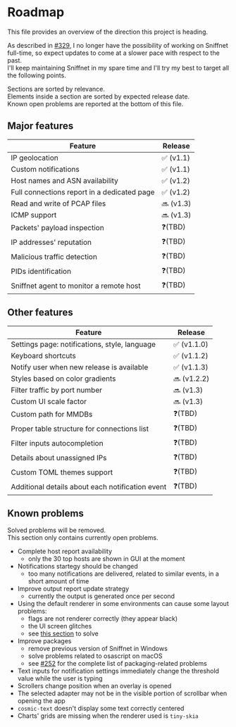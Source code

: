 # Roadmap

This file provides an overview of the direction this project is heading.

As described in [#329](https://github.com/GyulyVGC/sniffnet/discussions/329), I no longer have the possibility of working on Sniffnet full-time, so expect updates to come at a slower pace with respect to the past. <br>
I'll keep maintaining Sniffnet in my spare time and I'll try my best to target all the following points.

Sections are sorted by relevance. <br>
Elements inside a section are sorted by expected release date. <br>
Known open problems are reported at the bottom of this file.

## Major features
  
Feature | Release | 
-|-|
IP geolocation | ✅ (v1.1)
Custom notifications | ✅ (v1.1)
Host names and ASN availability | ✅ (v1.2)
Full connections report in a dedicated page | ✅ (v1.2)
Read and write of PCAP files | 🔜 (v1.3)
ICMP support | 🔜 (v1.3)
Packets' payload inspection | ❓(TBD)
IP addresses' reputation | ❓(TBD)
Malicious traffic detection | ❓(TBD)
PIDs identification | ❓(TBD)
Sniffnet agent to monitor a remote host | ❓(TBD)

## Other features
  
Feature | Release | 
-|-|
Settings page: notifications, style, language | ✅ (v1.1.0)
Keyboard shortcuts | ✅ (v1.1.2)
Notify user when new release is available | ✅ (v1.1.3)
Styles based on color gradients | 🔜 (v1.2.2)
Filter traffic by port number | 🔜 (v1.3)
Custom UI scale factor | 🔜 (v1.3)
Custom path for MMDBs  | ❓(TBD)
Proper table structure for connections list | ❓(TBD)
Filter inputs autocompletion | ❓(TBD)
Details about unassigned IPs | ❓(TBD)
Custom TOML themes support | ❓(TBD)
Additional details about each notification event | ❓(TBD)

## Known problems

Solved problems will be removed. <br>
This section only contains currently open problems.

- Complete host report availability
  - only the 30 top hosts are shown in GUI at the moment
- Notifications startegy should be changed
  - too many notifications are delivered, related to similar events, in a short amount of time
- Improve output report update strategy
  - currently the output is generated once per second
- Using the default renderer in some environments can cause some layout problems:
  - flags are not renderer correctly (they appear black)
  - the UI screen glitches
  - see [this section](https://github.com/GyulyVGC/sniffnet#troubleshooting) to solve
- Improve packages
  - remove previous version of Sniffnet in Windows
  - solve problems related to osascript on macOS
  - see [#252](https://github.com/GyulyVGC/sniffnet/issues/252) for the complete list of packaging-related problems
- Text inputs for notification settings immediately change the threshold value while the user is typing
- Scrollers change position when an overlay is opened
- The selected adapter may not be in the visible portion of scrollbar when opening the app
- `cosmic-text` doesn't display some text correctly centered
- Charts' grids are missing when the renderer used is `tiny-skia`
